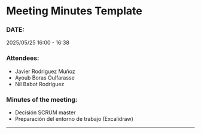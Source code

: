 # Meeting Minutes Template
### DATE: 
2025/05/25 16:00 - 16:38
### Attendees: 
* Javier Rodriguez Muñoz
* Ayoub Boras Oulfarasse
* Nil Babot Rodríguez

### Minutes of the meeting: 
* Decisión SCRUM master
* Preparación del entorno de trabajo (Excalidraw)

---

